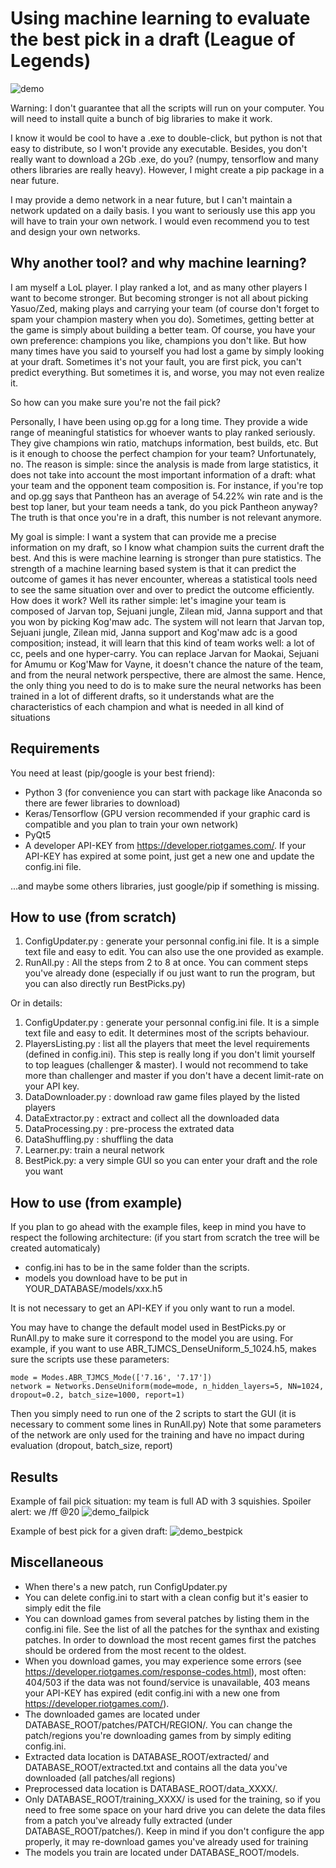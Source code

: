 
# Using machine learning to evaluate the best pick in a draft (League of Legends)

![demo](https://raw.githubusercontent.com/vingtfranc/LoLAnalyzer/master/images/demo.PNG)


Warning: I don't guarantee that all the scripts will run on your computer. You will need to install quite a bunch of big libraries to make it work. 

I know it would be cool to have a .exe to double-click, but python is not that easy to distribute, so I won't provide any executable. Besides, you don't really want to download a 2Gb .exe, do you? (numpy, tensorflow and many others libraries are really heavy). However, I might create a pip package in a near future.

I may provide a demo network in a near future, but I can't maintain a network updated on a daily basis. I you want to seriously use this app you will have to train your own network. I would even recommend you to test and design your own networks.

## Why another tool? and why machine learning?
I am myself a LoL player. I play ranked a lot, and as many other players I want to become stronger. But becoming stronger is not all about picking Yasuo/Zed, making plays and carrying your team (of course don't forget to spam your champion mastery when you do). Sometimes, getting better at the game is simply about building a better team. Of course, you have your own preference: champions you like, champions you don't like. But how many times have you said to yourself you had lost a game by simply looking at your draft. Sometimes it's not your fault, you are first pick, you can't predict everything. But sometimes it is, and worse, you may not even realize it.

So how can you make sure you're not the fail pick?

Personally, I have been using op.gg for a long time. They provide a wide range of meaningful statistics for whoever wants to play ranked seriously. They give champions win ratio, matchups information, best builds, etc. But is it enough to choose the perfect champion for your team? Unfortunately, no. The reason is simple: since the analysis is made from large statistics, it does not take into account the most important information of a draft: what your team and the opponent team composition is. For instance, if you're top and op.gg says that Pantheon  has an average of 54.22% win rate and is the best top laner, but your team needs a tank, do you pick Pantheon anyway? The truth is that once you're in a draft, this number is not relevant anymore. 

My goal is simple: I want a system that can provide me a precise information on my draft, so I know what champion suits the current draft the best. And this is were machine learning is stronger than pure statistics. The strength of a machine learning based system is that it can predict the outcome of games it has never encounter, whereas a statistical tools need to see the same situation over and over to predict the outcome efficiently. How does it work? Well its rather simple: let's imagine your team is composed of Jarvan top, Sejuani jungle, Zilean mid, Janna support and that you won by picking Kog'maw adc. The system will not learn that Jarvan top, Sejuani jungle, Zilean mid, Janna support and Kog'maw adc is a good composition; instead, it will learn that this kind of team works well: a lot of cc, peels and one hyper-carry. You can replace Jarvan for Maokai, Sejuani for Amumu or Kog'Maw for Vayne, it doesn't chance the nature of the team, and from the neural network perspective, there are almost the same. Hence, the only thing you need to do is to make sure the neural networks has been trained in a lot of different drafts, so it understands what are the characteristics of each champion and what is needed in all kind of situations


## Requirements

You need at least (pip/google is your best friend):
- Python 3 (for  convenience you can start with package like Anaconda so there are fewer libraries to download)
- Keras/Tensorflow (GPU version recommended if your graphic card is compatible and you plan to train your own network)
- PyQt5
- A developer API-KEY from https://developer.riotgames.com/. If your API-KEY has expired at some point, just get a new one and update the config.ini file.

...and maybe some others libraries, just google/pip if something is missing.

## How to use (from scratch)

1. ConfigUpdater.py : generate your personnal config.ini file. It is a simple text file and easy to edit. You can also use the one provided as example.
2. RunAll.py : All the steps from 2 to 8 at once. You can comment steps you've already done (especially if ou just want to run the program, but you can also directly run BestPicks.py)

Or in details:
1. ConfigUpdater.py : generate your personnal config.ini file. It is a simple text file and easy to edit. It determines most of the scripts behaviour.
2. PlayersListing.py : list all the players that meet the level requirements (defined in config.ini). This step is really long if you don't limit yourself to top leagues (challenger & master). I would not recommend to take more than challenger and master if you don't have a decent limit-rate on your API key.
3. DataDownloader.py : download raw game files played by the listed players
4. DataExtractor.py : extract and collect all the downloaded data
5. DataProcessing.py : pre-process the extrated data
6. DataShuffling.py : shuffling the data
7. Learner.py: train a neural network
8. BestPick.py: a very simple GUI so you can enter your draft and the role you want


## How to use (from example)

If you plan to go ahead with the example files, keep in mind you have to respect the following architecture: (if you start from scratch the tree will be created automaticaly)

- config.ini has to be in the same folder than the scripts.
- models you download have to be put in YOUR_DATABASE/models/xxx.h5

It is not necessary to get an API-KEY if you only want to run a model.

You may have to change the default model used in BestPicks.py or RunAll.py to make sure it correspond to the model you are using. For example, if you want to use ABR_TJMCS_DenseUniform_5_1024.h5, makes sure the scripts use these parameters:  

    mode = Modes.ABR_TJMCS_Mode(['7.16', '7.17'])  
    network = Networks.DenseUniform(mode=mode, n_hidden_layers=5, NN=1024, dropout=0.2, batch_size=1000, report=1)  

Then you simply need to run one of the 2 scripts to start the GUI (it is necessary to comment some lines in RunAll.py)
Note that some parameters of the network are only used for the training and have no impact during evaluation (dropout, batch_size, report)


## Results

Example of fail pick situation: my team is full AD with 3 squishies. Spoiler alert: we /ff @20
![demo_failpick](https://raw.githubusercontent.com/vingtfranc/LoLAnalyzer/master/images/demo_failpick.PNG)

Example of best pick for a given draft:
![demo_bestpick](https://raw.githubusercontent.com/vingtfranc/LoLAnalyzer/master/images/demo_bestpick.PNG)


## Miscellaneous
- When there's a new patch, run ConfigUpdater.py
- You can delete config.ini to start with a clean config but it's easier to simply edit the file
- You can download games from several patches by listing them in the config.ini file. See the list of all the patches for the synthax and existing patches. In order to download the most recent games first the patches should be ordered from the most recent to the oldest. 
- When you download games, you may experience some errors (see https://developer.riotgames.com/response-codes.html), most often: 404/503 if the data was not found/service is unavailable, 403 means your API-KEY has expired (edit config.ini with a new one from https://developer.riotgames.com/).
- The downloaded games are located under DATABASE_ROOT/patches/PATCH/REGION/. You can change the patch/regions you're downloading games from by simply editing config.ini. 
- Extracted data location is DATABASE_ROOT/extracted/ and DATABASE_ROOT/extracted.txt and contains all the data you've downloaded (all patches/all regions)
- Preprocessed data location is DATABASE_ROOT/data_XXXX/.
- Only DATABASE_ROOT/training_XXXX/ is used for the training, so if you need to free some space on your hard drive you can delete the data files from a patch you've already fully extracted (under DATABASE_ROOT/patches/). Keep in mind if you don't configure the app properly, it may re-download games you've already used for training
- The models you train are located under DATABASE_ROOT/models.
